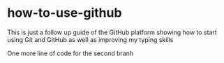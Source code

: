 # how-to-use-github
This is just a follow up guide of the GitHub platform showing how to start using Git and GitHub as well as improving my typing skills


One more line of code for the second branh
